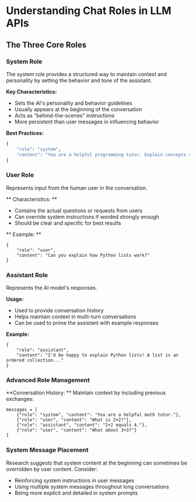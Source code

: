 # Understanding Chat Roles in LLM APIs

## The Three Core Roles

### System Role

The system role provides a structured way to maintain context and personality by setting the behavior and tone of the assistant.

**Key Characteristics:**
* Sets the AI's personality and behavior guidelines
* Usually appears at the beginning of the conversation
* Acts as "behind-the-scenes" instructions
* More persistent than user messages in influencing behavior

**Best Practices:**
```python
{
    "role": "system",
    "content": "You are a helpful programming tutor. Explain concepts clearly with code examples. Always ask if the student understands before moving on."
} 
```
### User Role
Represents input from the human user in the conversation.

** Characteristics: **

* Contains the actual questions or requests from users
* Can override system instructions if worded strongly enough
* Should be clear and specific for best results

** Example: **

```
{
    "role": "user", 
    "content": "Can you explain how Python lists work?"
}
```

### Assistant Role
Represents the AI model's responses.

**Usage:**
* Used to provide conversation history
* Helps maintain context in multi-turn conversations
* Can be used to prime the assistant with example responses

**Example:**

```
{
    "role": "assistant", 
    "content": "I'd be happy to explain Python lists! A list is an ordered collection..."
}

```

### Advanced Role Management

**Conversation History: **
Maintain context by including previous exchanges:

```
messages = [
    {"role": "system", "content": "You are a helpful math tutor."},
    {"role": "user", "content": "What is 2+2?"},
    {"role": "assistant", "content": "2+2 equals 4."},
    {"role": "user", "content": "What about 3+3?"}
]
```
### System Message Placement
Research suggests that system content at the beginning can sometimes be overridden by user content. Consider:

* Reinforcing system instructions in user messages
* Using multiple system messages throughout long conversations
* Being more explicit and detailed in system prompts
